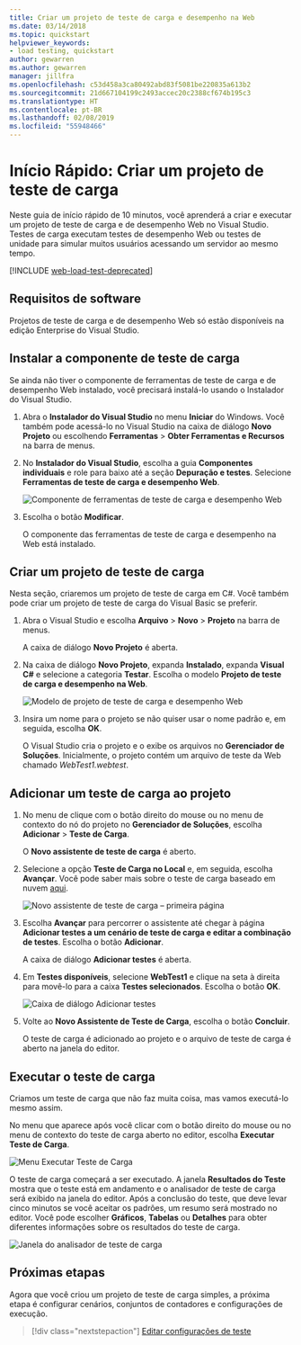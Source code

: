 ```yaml
---
title: Criar um projeto de teste de carga e desempenho na Web
ms.date: 03/14/2018
ms.topic: quickstart
helpviewer_keywords:
- load testing, quickstart
author: gewarren
ms.author: gewarren
manager: jillfra
ms.openlocfilehash: c53d458a3ca80492abd83f5081be220835a613b2
ms.sourcegitcommit: 21d667104199c2493accec20c2388cf674b195c3
ms.translationtype: HT
ms.contentlocale: pt-BR
ms.lasthandoff: 02/08/2019
ms.locfileid: "55948466"
---
```

# <a name="quickstart-create-a-load-test-project"></a>Início Rápido: Criar um projeto de teste de carga

Neste guia de início rápido de 10 minutos, você aprenderá a criar e executar um projeto de teste de carga e de desempenho Web no Visual Studio. Testes de carga executam testes de desempenho Web ou testes de unidade para simular muitos usuários acessando um servidor ao mesmo tempo.

[!INCLUDE [web-load-test-deprecated](includes/web-load-test-deprecated.md)]

## <a name="software-requirements"></a>Requisitos de software

Projetos de teste de carga e de desempenho Web só estão disponíveis na edição Enterprise do Visual Studio.

## <a name="install-the-load-testing-component"></a>Instalar a componente de teste de carga

Se ainda não tiver o componente de ferramentas de teste de carga e de desempenho Web instalado, você precisará instalá-lo usando o Instalador do Visual Studio.

1. Abra o **Instalador do Visual Studio** no menu **Iniciar** do Windows. Você também pode acessá-lo no Visual Studio na caixa de diálogo **Novo Projeto** ou escolhendo **Ferramentas** > **Obter Ferramentas e Recursos** na barra de menus.

1. No **Instalador do Visual Studio**, escolha a guia **Componentes individuais** e role para baixo até a seção **Depuração e testes**. Selecione **Ferramentas de teste de carga e desempenho Web**.

   ![Componente de ferramentas de teste de carga e desempenho Web](media/web-perf-load-testing-tools-component.png)

1. Escolha o botão **Modificar**.

   O componente das ferramentas de teste de carga e desempenho na Web está instalado.

## <a name="create-a-load-test-project"></a>Criar um projeto de teste de carga

Nesta seção, criaremos um projeto de teste de carga em C#. Você também pode criar um projeto de teste de carga do Visual Basic se preferir.

1. Abra o Visual Studio e escolha **Arquivo** > **Novo** > **Projeto** na barra de menus.

   A caixa de diálogo **Novo Projeto** é aberta.

1. Na caixa de diálogo **Novo Projeto**, expanda **Instalado**, expanda **Visual C#** e selecione a categoria **Testar**. Escolha o modelo **Projeto de teste de carga e desempenho na Web**.

   ![Modelo de projeto de teste de carga e desempenho Web](media/web-perf-load-test-project-template.png)

1. Insira um nome para o projeto se não quiser usar o nome padrão e, em seguida, escolha **OK**.

   O Visual Studio cria o projeto e o exibe os arquivos no **Gerenciador de Soluções**. Inicialmente, o projeto contém um arquivo de teste da Web chamado *WebTest1.webtest*.

## <a name="add-a-load-test-to-the-project"></a>Adicionar um teste de carga ao projeto

1. No menu de clique com o botão direito do mouse ou no menu de contexto do nó do projeto no **Gerenciador de Soluções**, escolha **Adicionar** > **Teste de Carga**.

   O **Novo assistente de teste de carga** é aberto.

1. Selecione a opção **Teste de Carga no Local** e, em seguida, escolha **Avançar**. Você pode saber mais sobre o teste de carga baseado em nuvem [aqui](/azure/devops/test/load-test/get-started-simple-cloud-load-test?view=vsts).

   ![Novo assistente de teste de carga – primeira página](media/load-test-wizard-page-1.png)

1. Escolha **Avançar** para percorrer o assistente até chegar à página **Adicionar testes a um cenário de teste de carga e editar a combinação de testes**. Escolha o botão **Adicionar**.

   A caixa de diálogo **Adicionar testes** é aberta.

1. Em **Testes disponíveis**, selecione **WebTest1** e clique na seta à direita para movê-lo para a caixa **Testes selecionados**. Escolha o botão **OK**.

   ![Caixa de diálogo Adicionar testes](media/add-tests-dialog-box.png)

1. Volte ao **Novo Assistente de Teste de Carga**, escolha o botão **Concluir**.

   O teste de carga é adicionado ao projeto e o arquivo de teste de carga é aberto na janela do editor.

## <a name="run-the-load-test"></a>Executar o teste de carga

Criamos um teste de carga que não faz muita coisa, mas vamos executá-lo mesmo assim.

No menu que aparece após você clicar com o botão direito do mouse ou no menu de contexto do teste de carga aberto no editor, escolha **Executar Teste de Carga**.

![Menu Executar Teste de Carga](media/run-load-test.png)

O teste de carga começará a ser executado. A janela **Resultados do Teste** mostra que o teste está em andamento e o analisador de teste de carga será exibido na janela do editor. Após a conclusão do teste, que deve levar cinco minutos se você aceitar os padrões, um resumo será mostrado no editor. Você pode escolher **Gráficos**, **Tabelas** ou **Detalhes** para obter diferentes informações sobre os resultados do teste de carga.

![Janela do analisador de teste de carga](media/load-test-analyzer.png)

## <a name="next-steps"></a>Próximas etapas

Agora que você criou um projeto de teste de carga simples, a próxima etapa é configurar cenários, conjuntos de contadores e configurações de execução.

> [!div class="nextstepaction"]
> [Editar configurações de teste](edit-load-tests.md)
